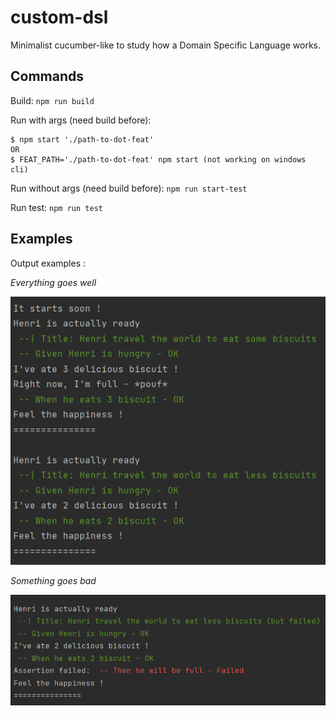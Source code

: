 # custom-dsl
      
Minimalist cucumber-like to study how a Domain Specific Language works.
                                                                       
## Commands 

Build: `npm run build`

Run with args (need build before): 
```
$ npm start './path-to-dot-feat'
OR
$ FEAT_PATH='./path-to-dot-feat' npm start (not working on windows cli)
``` 


Run without args (need build before): `npm run start-test` 

Run test: `npm run test`
 
## Examples
Output examples :

_Everything goes well_

![success.png](readme_assets/success.png)

_Something goes bad_

![failed.png](readme_assets/failed.png)